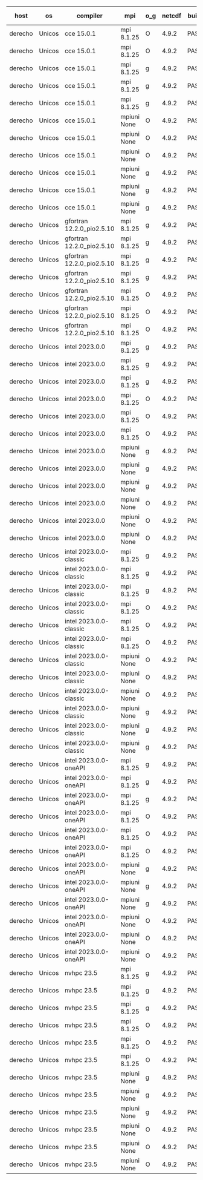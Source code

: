 

| host     | os       | compiler                              | mpi                      | o_g        | netcdf        | build       | u_pass          | u_fail          | s_pass            | s_fail            | e_pass             | e_fail             | nuopc_pass       | nuopc_fail       | artifacts link          |
|----------|----------|---------------------------------------|--------------------------|------------|---------------|-------------|-----------------|-----------------|-------------------|-------------------|--------------------|--------------------|------------------|------------------|-------------------------|
| derecho | Unicos | cce 15.0.1 | mpi 8.1.25  | O | 4.9.2  | PASS | 14012 | 79 | 49 | 0 | 81 | 0 | 0 | 0 | <a href="https://github.com/esmf-org/esmf-test-artifacts/tree/f97b25f85f0c6aaad322191fa4c5db7795f21b89/bugfix_esmf_config/cce/15.0.1/O/mpi/8.1.25" target="_blank">f97b25f</a> | 
| derecho | Unicos | cce 15.0.1 | mpi 8.1.25  | O | 4.9.2  | PASS | 14012 | 79 | 49 | 0 | 81 | 0 | 47 | 0 | <a href="https://github.com/esmf-org/esmf-test-artifacts/tree/1168ad01796f2eb2b402bca9db23498f9de69035/bugfix_esmf_config/cce/15.0.1/O/mpi/8.1.25" target="_blank">1168ad0</a> | 
| derecho | Unicos | cce 15.0.1 | mpi 8.1.25  | g | 4.9.2  | PASS | 14015 | 76 | 49 | 0 | 81 | 0 | 0 | 0 | <a href="https://github.com/esmf-org/esmf-test-artifacts/tree/07dd4a4509976aa4454778d0f201981d1ebef6ad/bugfix_esmf_config/cce/15.0.1/g/mpi/8.1.25" target="_blank">07dd4a4</a> | 
| derecho | Unicos | cce 15.0.1 | mpi 8.1.25  | g | 4.9.2  | PASS | 14015 | 76 | 49 | 0 | 81 | 0 | 47 | 0 | <a href="https://github.com/esmf-org/esmf-test-artifacts/tree/523c49e4fca156b344e27f3ac37eac1ffbb17391/bugfix_esmf_config/cce/15.0.1/g/mpi/8.1.25" target="_blank">523c49e</a> | 
| derecho | Unicos | cce 15.0.1 | mpi 8.1.25  | g | 4.9.2  | PASS | None | None | None | None | None | None | None | None | <a href="https://github.com/esmf-org/esmf-test-artifacts/tree/e64ca8f9b67b5071e082087b4c6ad028eb80ec43/bugfix_esmf_config/cce/15.0.1/g/mpi/8.1.25" target="_blank">e64ca8f</a> | 
| derecho | Unicos | cce 15.0.1 | mpiuni None  | O | 4.9.2  | PASS | 12345 | 78 | 8 | 0 | 44 | 0 | None | None | <a href="https://github.com/esmf-org/esmf-test-artifacts/tree/20007c9b82a18634bf1243c754a20be22e965f4e/bugfix_esmf_config/cce/15.0.1/O/mpiuni/None" target="_blank">20007c9</a> | 
| derecho | Unicos | cce 15.0.1 | mpiuni None  | O | 4.9.2  | PASS | 12345 | 78 | 8 | 0 | 44 | 0 | None | None | <a href="https://github.com/esmf-org/esmf-test-artifacts/tree/efe16099597d726b1bb671603b3e73b7e7f0a71d/bugfix_esmf_config/cce/15.0.1/O/mpiuni/None" target="_blank">efe1609</a> | 
| derecho | Unicos | cce 15.0.1 | mpiuni None  | O | 4.9.2  | PASS | 12345 | 78 | 8 | 0 | 44 | 0 | None | None | <a href="https://github.com/esmf-org/esmf-test-artifacts/tree/d9574f30eeb984d06a2597a6b412d61cf3b8f1e7/bugfix_esmf_config/cce/15.0.1/O/mpiuni/None" target="_blank">d9574f3</a> | 
| derecho | Unicos | cce 15.0.1 | mpiuni None  | g | 4.9.2  | PASS | 12347 | 76 | 8 | 0 | 44 | 0 | None | None | <a href="https://github.com/esmf-org/esmf-test-artifacts/tree/067a1d3416e995e6ea28e9dcae0483cc79b9ff5b/bugfix_esmf_config/cce/15.0.1/g/mpiuni/None" target="_blank">067a1d3</a> | 
| derecho | Unicos | cce 15.0.1 | mpiuni None  | g | 4.9.2  | PASS | 12347 | 76 | 8 | 0 | 44 | 0 | None | None | <a href="https://github.com/esmf-org/esmf-test-artifacts/tree/74f29e65c58143725484a1da5a57087c55e1ae93/bugfix_esmf_config/cce/15.0.1/g/mpiuni/None" target="_blank">74f29e6</a> | 
| derecho | Unicos | cce 15.0.1 | mpiuni None  | g | 4.9.2  | PASS | 12347 | 76 | 8 | 0 | 44 | 0 | None | None | <a href="https://github.com/esmf-org/esmf-test-artifacts/tree/25c3fed0d58670f1e633385c04f12c85602c308b/bugfix_esmf_config/cce/15.0.1/g/mpiuni/None" target="_blank">25c3fed</a> | 
| derecho | Unicos | gfortran 12.2.0_pio2.5.10 | mpi 8.1.25  | g | 4.9.2  | PASS | 14091 | 0 | 49 | 0 | 81 | 0 | 0 | 0 | <a href="https://github.com/esmf-org/esmf-test-artifacts/tree/c0d2af8e45935fe84cbc518066b0915a5b088e08/bugfix_esmf_config/gfortran/12.2.0_pio2.5.10/g/mpi/8.1.25" target="_blank">c0d2af8</a> | 
| derecho | Unicos | gfortran 12.2.0_pio2.5.10 | mpi 8.1.25  | g | 4.9.2  | PASS | 14091 | 0 | 49 | 0 | 81 | 0 | 47 | 0 | <a href="https://github.com/esmf-org/esmf-test-artifacts/tree/13ba1c3a96b23635be7a117135c04ffe7cc10e3f/bugfix_esmf_config/gfortran/12.2.0_pio2.5.10/g/mpi/8.1.25" target="_blank">13ba1c3</a> | 
| derecho | Unicos | gfortran 12.2.0_pio2.5.10 | mpi 8.1.25  | g | 4.9.2  | PASS | None | None | None | None | None | None | None | None | <a href="https://github.com/esmf-org/esmf-test-artifacts/tree/5fc9cd65efc15347247d404567850fadb8b66407/bugfix_esmf_config/gfortran/12.2.0_pio2.5.10/g/mpi/8.1.25" target="_blank">5fc9cd6</a> | 
| derecho | Unicos | gfortran 12.2.0_pio2.5.10 | mpi 8.1.25  | g | 4.9.2  | PASS | 14091 | 0 | 49 | 0 | 81 | 0 | 47 | 0 | <a href="https://github.com/esmf-org/esmf-test-artifacts/tree/5fc9cd65efc15347247d404567850fadb8b66407/develop/gfortran/12.2.0_pio2.5.10/g/mpi/8.1.25" target="_blank">5fc9cd6</a> | 
| derecho | Unicos | gfortran 12.2.0_pio2.5.10 | mpi 8.1.25  | O | 4.9.2  | PASS | 14091 | 0 | 49 | 0 | 81 | 0 | 0 | 0 | <a href="https://github.com/esmf-org/esmf-test-artifacts/tree/4271c531b891a6ca9c171ff249bd7f0e522b7375/bugfix_esmf_config/gfortran/12.2.0_pio2.5.10/O/mpi/8.1.25" target="_blank">4271c53</a> | 
| derecho | Unicos | gfortran 12.2.0_pio2.5.10 | mpi 8.1.25  | O | 4.9.2  | PASS | 14091 | 0 | 49 | 0 | 81 | 0 | 47 | 0 | <a href="https://github.com/esmf-org/esmf-test-artifacts/tree/2341d7d16b2c4bd971bf8245c6bee8a5d2f94cf1/bugfix_esmf_config/gfortran/12.2.0_pio2.5.10/O/mpi/8.1.25" target="_blank">2341d7d</a> | 
| derecho | Unicos | gfortran 12.2.0_pio2.5.10 | mpi 8.1.25  | O | 4.9.2  | PASS | 14091 | 0 | 49 | 0 | 81 | 0 | 47 | 0 | <a href="https://github.com/esmf-org/esmf-test-artifacts/tree/b0c9213e27faee595840f54f6970ce1020b106c8/bugfix_esmf_config/gfortran/12.2.0_pio2.5.10/O/mpi/8.1.25" target="_blank">b0c9213</a> | 
| derecho | Unicos | intel 2023.0.0 | mpi 8.1.25  | g | 4.9.2  | PASS | 14091 | 0 | 49 | 0 | 81 | 0 | 0 | 0 | <a href="https://github.com/esmf-org/esmf-test-artifacts/tree/0c376634537abf7f222ce1731158835f96713c4a/bugfix_esmf_config/intel/2023.0.0/g/mpi/8.1.25" target="_blank">0c37663</a> | 
| derecho | Unicos | intel 2023.0.0 | mpi 8.1.25  | g | 4.9.2  | PASS | 14091 | 0 | 49 | 0 | 81 | 0 | 47 | 0 | <a href="https://github.com/esmf-org/esmf-test-artifacts/tree/c93f7a39e3ea10c489ff82a5aa5e199870afcdd4/bugfix_esmf_config/intel/2023.0.0/g/mpi/8.1.25" target="_blank">c93f7a3</a> | 
| derecho | Unicos | intel 2023.0.0 | mpi 8.1.25  | g | 4.9.2  | PASS | 14091 | 0 | 49 | 0 | 81 | 0 | 47 | 0 | <a href="https://github.com/esmf-org/esmf-test-artifacts/tree/dfee5bb3ad699ccdbe6611c2c2dd30fc0fd56b7a/bugfix_esmf_config/intel/2023.0.0/g/mpi/8.1.25" target="_blank">dfee5bb</a> | 
| derecho | Unicos | intel 2023.0.0 | mpi 8.1.25  | O | 4.9.2  | PASS | 14091 | 0 | 49 | 0 | 81 | 0 | 0 | 0 | <a href="https://github.com/esmf-org/esmf-test-artifacts/tree/a55e456550c7c83c71c853f27c60d5ed89b9a4e4/bugfix_esmf_config/intel/2023.0.0/O/mpi/8.1.25" target="_blank">a55e456</a> | 
| derecho | Unicos | intel 2023.0.0 | mpi 8.1.25  | O | 4.9.2  | PASS | 14091 | 0 | 49 | 0 | 81 | 0 | 47 | 0 | <a href="https://github.com/esmf-org/esmf-test-artifacts/tree/45be0525a98df0f88915ef0be3739647545d330f/bugfix_esmf_config/intel/2023.0.0/O/mpi/8.1.25" target="_blank">45be052</a> | 
| derecho | Unicos | intel 2023.0.0 | mpi 8.1.25  | O | 4.9.2  | PASS | 14091 | 0 | 49 | 0 | 81 | 0 | 47 | 0 | <a href="https://github.com/esmf-org/esmf-test-artifacts/tree/112c5bdbd658582f17759d3f53b98f7eff5bb836/bugfix_esmf_config/intel/2023.0.0/O/mpi/8.1.25" target="_blank">112c5bd</a> | 
| derecho | Unicos | intel 2023.0.0 | mpiuni None  | g | 4.9.2  | PASS | 12423 | 0 | 8 | 0 | 44 | 0 | None | None | <a href="https://github.com/esmf-org/esmf-test-artifacts/tree/ac42954f265ddce57c7a39df1e427c0df0c66263/bugfix_esmf_config/intel/2023.0.0/g/mpiuni/None" target="_blank">ac42954</a> | 
| derecho | Unicos | intel 2023.0.0 | mpiuni None  | g | 4.9.2  | PASS | 12423 | 0 | 8 | 0 | 44 | 0 | None | None | <a href="https://github.com/esmf-org/esmf-test-artifacts/tree/032d177b0346031740d8ad78c62c02b875b9b42d/bugfix_esmf_config/intel/2023.0.0/g/mpiuni/None" target="_blank">032d177</a> | 
| derecho | Unicos | intel 2023.0.0 | mpiuni None  | g | 4.9.2  | PASS | 12423 | 0 | 8 | 0 | 44 | 0 | None | None | <a href="https://github.com/esmf-org/esmf-test-artifacts/tree/83456c5dc0d05524a707510084a76574d2142137/bugfix_esmf_config/intel/2023.0.0/g/mpiuni/None" target="_blank">83456c5</a> | 
| derecho | Unicos | intel 2023.0.0 | mpiuni None  | O | 4.9.2  | PASS | 12423 | 0 | 8 | 0 | 44 | 0 | None | None | <a href="https://github.com/esmf-org/esmf-test-artifacts/tree/162201151e5e8c1f8f172345e98ac225abcf8874/bugfix_esmf_config/intel/2023.0.0/O/mpiuni/None" target="_blank">1622011</a> | 
| derecho | Unicos | intel 2023.0.0 | mpiuni None  | O | 4.9.2  | PASS | 12423 | 0 | 8 | 0 | 44 | 0 | None | None | <a href="https://github.com/esmf-org/esmf-test-artifacts/tree/137a0bd9f9f236f32f91275c49bd74f5b357970e/bugfix_esmf_config/intel/2023.0.0/O/mpiuni/None" target="_blank">137a0bd</a> | 
| derecho | Unicos | intel 2023.0.0 | mpiuni None  | O | 4.9.2  | PASS | 12423 | 0 | 8 | 0 | 44 | 0 | None | None | <a href="https://github.com/esmf-org/esmf-test-artifacts/tree/bf309b9635e3ec85bcf7ec5f4a56a83ca277066f/bugfix_esmf_config/intel/2023.0.0/O/mpiuni/None" target="_blank">bf309b9</a> | 
| derecho | Unicos | intel 2023.0.0-classic | mpi 8.1.25  | g | 4.9.2  | PASS | 14091 | 0 | 49 | 0 | 81 | 0 | 0 | 0 | <a href="https://github.com/esmf-org/esmf-test-artifacts/tree/e004357de10c13f27c7be4a1165e5f224a5371b5/bugfix_esmf_config/intel/2023.0.0-classic/g/mpi/8.1.25" target="_blank">e004357</a> | 
| derecho | Unicos | intel 2023.0.0-classic | mpi 8.1.25  | g | 4.9.2  | PASS | None | None | None | None | None | None | None | None | <a href="https://github.com/esmf-org/esmf-test-artifacts/tree/1deb90278e589494fb833b2e3c52e751d9f0633a/bugfix_esmf_config/intel/2023.0.0-classic/g/mpi/8.1.25" target="_blank">1deb902</a> | 
| derecho | Unicos | intel 2023.0.0-classic | mpi 8.1.25  | g | 4.9.2  | PASS | 14091 | 0 | 49 | 0 | 81 | 0 | 47 | 0 | <a href="https://github.com/esmf-org/esmf-test-artifacts/tree/511fe9eee1388a2edc43c55a0ca65145b18e06f0/bugfix_esmf_config/intel/2023.0.0-classic/g/mpi/8.1.25" target="_blank">511fe9e</a> | 
| derecho | Unicos | intel 2023.0.0-classic | mpi 8.1.25  | O | 4.9.2  | PASS | 14091 | 0 | 49 | 0 | 81 | 0 | 0 | 0 | <a href="https://github.com/esmf-org/esmf-test-artifacts/tree/bfe9ab61cd13dfa262cc7daf162548f7e36fc995/bugfix_esmf_config/intel/2023.0.0-classic/O/mpi/8.1.25" target="_blank">bfe9ab6</a> | 
| derecho | Unicos | intel 2023.0.0-classic | mpi 8.1.25  | O | 4.9.2  | PASS | 14091 | 0 | 49 | 0 | 81 | 0 | 47 | 0 | <a href="https://github.com/esmf-org/esmf-test-artifacts/tree/96d9bb45c3d63106991311a7851663a06c52c5e0/bugfix_esmf_config/intel/2023.0.0-classic/O/mpi/8.1.25" target="_blank">96d9bb4</a> | 
| derecho | Unicos | intel 2023.0.0-classic | mpi 8.1.25  | O | 4.9.2  | PASS | 14091 | 0 | 49 | 0 | 81 | 0 | 47 | 0 | <a href="https://github.com/esmf-org/esmf-test-artifacts/tree/bd406e55d87606561f37c28f516a5182644fe999/bugfix_esmf_config/intel/2023.0.0-classic/O/mpi/8.1.25" target="_blank">bd406e5</a> | 
| derecho | Unicos | intel 2023.0.0-classic | mpiuni None  | O | 4.9.2  | PASS | 12423 | 0 | 8 | 0 | 44 | 0 | None | None | <a href="https://github.com/esmf-org/esmf-test-artifacts/tree/0431bb7829f931034f1b5cf3f3b2f00b51dcce89/bugfix_esmf_config/intel/2023.0.0-classic/O/mpiuni/None" target="_blank">0431bb7</a> | 
| derecho | Unicos | intel 2023.0.0-classic | mpiuni None  | O | 4.9.2  | PASS | 12423 | 0 | 8 | 0 | 44 | 0 | None | None | <a href="https://github.com/esmf-org/esmf-test-artifacts/tree/737cb683d6fa8812a4a707745d994be897c3fc7f/bugfix_esmf_config/intel/2023.0.0-classic/O/mpiuni/None" target="_blank">737cb68</a> | 
| derecho | Unicos | intel 2023.0.0-classic | mpiuni None  | O | 4.9.2  | PASS | 12423 | 0 | 8 | 0 | 44 | 0 | None | None | <a href="https://github.com/esmf-org/esmf-test-artifacts/tree/c868ee0333572dade057057eb71ed7881a2cbf1c/bugfix_esmf_config/intel/2023.0.0-classic/O/mpiuni/None" target="_blank">c868ee0</a> | 
| derecho | Unicos | intel 2023.0.0-classic | mpiuni None  | g | 4.9.2  | PASS | 12423 | 0 | 8 | 0 | 44 | 0 | None | None | <a href="https://github.com/esmf-org/esmf-test-artifacts/tree/10ad6e7bb92e76cade093a87b34ac01bd95f1173/bugfix_esmf_config/intel/2023.0.0-classic/g/mpiuni/None" target="_blank">10ad6e7</a> | 
| derecho | Unicos | intel 2023.0.0-classic | mpiuni None  | g | 4.9.2  | PASS | 12423 | 0 | 8 | 0 | 44 | 0 | None | None | <a href="https://github.com/esmf-org/esmf-test-artifacts/tree/e0a86d4213cf440f3da5925a8d8d26d5605d91b3/bugfix_esmf_config/intel/2023.0.0-classic/g/mpiuni/None" target="_blank">e0a86d4</a> | 
| derecho | Unicos | intel 2023.0.0-classic | mpiuni None  | g | 4.9.2  | PASS | 12423 | 0 | 8 | 0 | 44 | 0 | None | None | <a href="https://github.com/esmf-org/esmf-test-artifacts/tree/c46b32abe1515a8cd7e030b9bde2b99573f4727e/bugfix_esmf_config/intel/2023.0.0-classic/g/mpiuni/None" target="_blank">c46b32a</a> | 
| derecho | Unicos | intel 2023.0.0-oneAPI | mpi 8.1.25  | g | 4.9.2  | PASS | 14091 | 0 | 49 | 0 | 81 | 0 | 0 | 0 | <a href="https://github.com/esmf-org/esmf-test-artifacts/tree/cc708fe620d86b00f37b86ad11021e39c6100d9c/bugfix_esmf_config/intel/2023.0.0-oneAPI/g/mpi/8.1.25" target="_blank">cc708fe</a> | 
| derecho | Unicos | intel 2023.0.0-oneAPI | mpi 8.1.25  | g | 4.9.2  | PASS | 14091 | 0 | 49 | 0 | 81 | 0 | 47 | 0 | <a href="https://github.com/esmf-org/esmf-test-artifacts/tree/ae6398f1bcf7f54462b4fd6ce5476ff986da478f/bugfix_esmf_config/intel/2023.0.0-oneAPI/g/mpi/8.1.25" target="_blank">ae6398f</a> | 
| derecho | Unicos | intel 2023.0.0-oneAPI | mpi 8.1.25  | g | 4.9.2  | PASS | 14091 | 0 | 49 | 0 | 81 | 0 | 47 | 0 | <a href="https://github.com/esmf-org/esmf-test-artifacts/tree/180f8e33ea3fffbbaeaaaf7f314fadf9d06322c1/bugfix_esmf_config/intel/2023.0.0-oneAPI/g/mpi/8.1.25" target="_blank">180f8e3</a> | 
| derecho | Unicos | intel 2023.0.0-oneAPI | mpi 8.1.25  | O | 4.9.2  | PASS | 14091 | 0 | 48 | 1 | 81 | 0 | 0 | 0 | <a href="https://github.com/esmf-org/esmf-test-artifacts/tree/2fcbfb5438b3c019645b092472c7697560b60973/bugfix_esmf_config/intel/2023.0.0-oneAPI/O/mpi/8.1.25" target="_blank">2fcbfb5</a> | 
| derecho | Unicos | intel 2023.0.0-oneAPI | mpi 8.1.25  | O | 4.9.2  | PASS | 14091 | 0 | 48 | 1 | 81 | 0 | 37 | 10 | <a href="https://github.com/esmf-org/esmf-test-artifacts/tree/6197d7aac980ace40f16ca3b9dfa272137389b03/bugfix_esmf_config/intel/2023.0.0-oneAPI/O/mpi/8.1.25" target="_blank">6197d7a</a> | 
| derecho | Unicos | intel 2023.0.0-oneAPI | mpi 8.1.25  | O | 4.9.2  | PASS | 14091 | 0 | 48 | 1 | 81 | 0 | 37 | 10 | <a href="https://github.com/esmf-org/esmf-test-artifacts/tree/4c90869122a1a77c8d88a20a9fef52de71d60729/bugfix_esmf_config/intel/2023.0.0-oneAPI/O/mpi/8.1.25" target="_blank">4c90869</a> | 
| derecho | Unicos | intel 2023.0.0-oneAPI | mpiuni None  | g | 4.9.2  | PASS | 12423 | 0 | 8 | 0 | 44 | 0 | None | None | <a href="https://github.com/esmf-org/esmf-test-artifacts/tree/88b66c37e290fc627a02e790f77b2c0afba7e9f7/bugfix_esmf_config/intel/2023.0.0-oneAPI/g/mpiuni/None" target="_blank">88b66c3</a> | 
| derecho | Unicos | intel 2023.0.0-oneAPI | mpiuni None  | g | 4.9.2  | PASS | 12423 | 0 | 8 | 0 | 44 | 0 | None | None | <a href="https://github.com/esmf-org/esmf-test-artifacts/tree/c8dbc03652889c248ff9629d662492dcb378c66c/bugfix_esmf_config/intel/2023.0.0-oneAPI/g/mpiuni/None" target="_blank">c8dbc03</a> | 
| derecho | Unicos | intel 2023.0.0-oneAPI | mpiuni None  | g | 4.9.2  | PASS | 12423 | 0 | 8 | 0 | 44 | 0 | None | None | <a href="https://github.com/esmf-org/esmf-test-artifacts/tree/ea76a65248769fe32172c1eab526c0f4964d361b/bugfix_esmf_config/intel/2023.0.0-oneAPI/g/mpiuni/None" target="_blank">ea76a65</a> | 
| derecho | Unicos | intel 2023.0.0-oneAPI | mpiuni None  | O | 4.9.2  | PASS | 12423 | 0 | 8 | 0 | 44 | 0 | None | None | <a href="https://github.com/esmf-org/esmf-test-artifacts/tree/2582373a2b2b30da589734eedfe047bda7d4aadb/bugfix_esmf_config/intel/2023.0.0-oneAPI/O/mpiuni/None" target="_blank">2582373</a> | 
| derecho | Unicos | intel 2023.0.0-oneAPI | mpiuni None  | O | 4.9.2  | PASS | 12423 | 0 | 8 | 0 | 44 | 0 | None | None | <a href="https://github.com/esmf-org/esmf-test-artifacts/tree/1c26e8de03340156739413e8b915f161d1f17b39/bugfix_esmf_config/intel/2023.0.0-oneAPI/O/mpiuni/None" target="_blank">1c26e8d</a> | 
| derecho | Unicos | intel 2023.0.0-oneAPI | mpiuni None  | O | 4.9.2  | PASS | 12423 | 0 | 8 | 0 | 44 | 0 | None | None | <a href="https://github.com/esmf-org/esmf-test-artifacts/tree/16a21e499acda41dae13865913f9f70fa761472b/bugfix_esmf_config/intel/2023.0.0-oneAPI/O/mpiuni/None" target="_blank">16a21e4</a> | 
| derecho | Unicos | nvhpc 23.5 | mpi 8.1.25  | g | 4.9.2  | PASS | 14091 | 0 | 49 | 0 | 81 | 0 | 0 | 0 | <a href="https://github.com/esmf-org/esmf-test-artifacts/tree/d0138e9e3ae64d9628cb1b53cf37b9c9d15a187c/bugfix_esmf_config/nvhpc/23.5/g/mpi/8.1.25" target="_blank">d0138e9</a> | 
| derecho | Unicos | nvhpc 23.5 | mpi 8.1.25  | g | 4.9.2  | PASS | 14091 | 0 | 49 | 0 | 81 | 0 | 47 | 0 | <a href="https://github.com/esmf-org/esmf-test-artifacts/tree/ba649999872e6f6a9fc13ac7d0b3293e592765cf/bugfix_esmf_config/nvhpc/23.5/g/mpi/8.1.25" target="_blank">ba64999</a> | 
| derecho | Unicos | nvhpc 23.5 | mpi 8.1.25  | g | 4.9.2  | PASS | 14091 | 0 | 49 | 0 | 81 | 0 | 47 | 0 | <a href="https://github.com/esmf-org/esmf-test-artifacts/tree/3be25a5b3f5a57d726404d7354e9eb9ba2fdf421/bugfix_esmf_config/nvhpc/23.5/g/mpi/8.1.25" target="_blank">3be25a5</a> | 
| derecho | Unicos | nvhpc 23.5 | mpi 8.1.25  | O | 4.9.2  | PASS | 14091 | 0 | 49 | 0 | 81 | 0 | 0 | 0 | <a href="https://github.com/esmf-org/esmf-test-artifacts/tree/24b24a2044c072a21906c6fb3bea14636b8c0d5b/bugfix_esmf_config/nvhpc/23.5/O/mpi/8.1.25" target="_blank">24b24a2</a> | 
| derecho | Unicos | nvhpc 23.5 | mpi 8.1.25  | O | 4.9.2  | PASS | 14091 | 0 | 49 | 0 | 81 | 0 | 47 | 0 | <a href="https://github.com/esmf-org/esmf-test-artifacts/tree/47bdf9c5c0a082b7b14ecd20ec18760963754cf5/bugfix_esmf_config/nvhpc/23.5/O/mpi/8.1.25" target="_blank">47bdf9c</a> | 
| derecho | Unicos | nvhpc 23.5 | mpi 8.1.25  | O | 4.9.2  | PASS | 14091 | 0 | 49 | 0 | 81 | 0 | 47 | 0 | <a href="https://github.com/esmf-org/esmf-test-artifacts/tree/f131a3c082e8817b563519fcbf03972944a10810/bugfix_esmf_config/nvhpc/23.5/O/mpi/8.1.25" target="_blank">f131a3c</a> | 
| derecho | Unicos | nvhpc 23.5 | mpiuni None  | g | 4.9.2  | PASS | 12423 | 0 | 8 | 0 | 44 | 0 | None | None | <a href="https://github.com/esmf-org/esmf-test-artifacts/tree/5350c59be708dafd09b2df2704000a68d3ae26cc/bugfix_esmf_config/nvhpc/23.5/g/mpiuni/None" target="_blank">5350c59</a> | 
| derecho | Unicos | nvhpc 23.5 | mpiuni None  | g | 4.9.2  | PASS | 12423 | 0 | 8 | 0 | 44 | 0 | None | None | <a href="https://github.com/esmf-org/esmf-test-artifacts/tree/0acb3a40193eb1418647847bfda7b03a6fedfd5c/bugfix_esmf_config/nvhpc/23.5/g/mpiuni/None" target="_blank">0acb3a4</a> | 
| derecho | Unicos | nvhpc 23.5 | mpiuni None  | g | 4.9.2  | PASS | 12423 | 0 | 8 | 0 | 44 | 0 | None | None | <a href="https://github.com/esmf-org/esmf-test-artifacts/tree/a63a730c484dba02e477bf1b8424e002a94551bf/bugfix_esmf_config/nvhpc/23.5/g/mpiuni/None" target="_blank">a63a730</a> | 
| derecho | Unicos | nvhpc 23.5 | mpiuni None  | O | 4.9.2  | PASS | 12423 | 0 | 8 | 0 | 44 | 0 | None | None | <a href="https://github.com/esmf-org/esmf-test-artifacts/tree/caa8537a6e3eea5e33425e90b16a7353e2a3418d/bugfix_esmf_config/nvhpc/23.5/O/mpiuni/None" target="_blank">caa8537</a> | 
| derecho | Unicos | nvhpc 23.5 | mpiuni None  | O | 4.9.2  | PASS | 12423 | 0 | 8 | 0 | 44 | 0 | None | None | <a href="https://github.com/esmf-org/esmf-test-artifacts/tree/f8ff84d284032372327cb510335faf6f00160646/bugfix_esmf_config/nvhpc/23.5/O/mpiuni/None" target="_blank">f8ff84d</a> | 
| derecho | Unicos | nvhpc 23.5 | mpiuni None  | O | 4.9.2  | PASS | 12423 | 0 | 8 | 0 | 44 | 0 | None | None | <a href="https://github.com/esmf-org/esmf-test-artifacts/tree/6a42a9e4fac8d361f130c11d317fb37703c58865/bugfix_esmf_config/nvhpc/23.5/O/mpiuni/None" target="_blank">6a42a9e</a> | 
